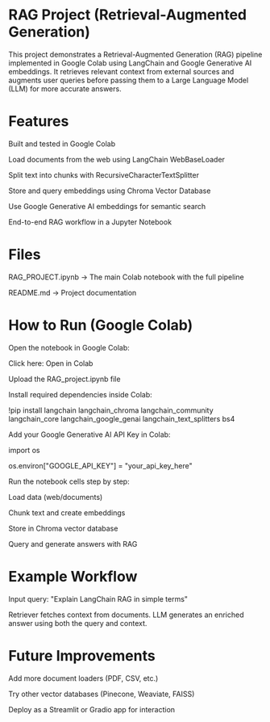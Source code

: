 # RAG Project (Retrieval-Augmented Generation)

This project demonstrates a Retrieval-Augmented Generation (RAG) pipeline implemented in Google Colab using LangChain and Google Generative AI embeddings.
It retrieves relevant context from external sources and augments user queries before passing them to a Large Language Model (LLM) for more accurate answers.


# Features

Built and tested in Google Colab 

Load documents from the web using LangChain WebBaseLoader

Split text into chunks with RecursiveCharacterTextSplitter

Store and query embeddings using Chroma Vector Database

Use Google Generative AI embeddings for semantic search

End-to-end RAG workflow in a Jupyter Notebook

# Files

RAG_PROJECT.ipynb → The main Colab notebook with the full pipeline

README.md → Project documentation

# How to Run (Google Colab)

Open the notebook in Google Colab:

Click here: Open in Colab

Upload the RAG_project.ipynb file

Install required dependencies inside Colab:
 
  !pip install langchain langchain_chroma langchain_community langchain_core langchain_google_genai langchain_text_splitters bs4


Add your Google Generative AI API Key in Colab:

import os

os.environ["GOOGLE_API_KEY"] = "your_api_key_here"


Run the notebook cells step by step:

  Load data (web/documents)
  
  Chunk text and create embeddings
  
  Store in Chroma vector database
  
  Query and generate answers with RAG

# Example Workflow

Input query: "Explain LangChain RAG in simple terms"

Retriever fetches context from documents.
LLM generates an enriched answer using both the query and context.

# Future Improvements

Add more document loaders (PDF, CSV, etc.)

Try other vector databases (Pinecone, Weaviate, FAISS)

Deploy as a Streamlit or Gradio app for interaction
